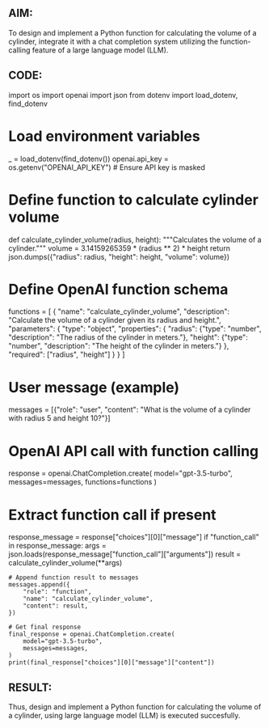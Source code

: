 ## AIM:

To design and implement a Python function for calculating the volume of a cylinder, integrate it with a chat completion system utilizing the function-calling feature of a large language model (LLM).

## CODE:
import os
import openai
import json
from dotenv import load_dotenv, find_dotenv

# Load environment variables
_ = load_dotenv(find_dotenv())
openai.api_key = os.getenv("OPENAI_API_KEY")  # Ensure API key is masked

# Define function to calculate cylinder volume
def calculate_cylinder_volume(radius, height):
    """Calculates the volume of a cylinder."""
    volume = 3.14159265359 * (radius ** 2) * height
    return json.dumps({"radius": radius, "height": height, "volume": volume})

# Define OpenAI function schema
functions = [
    {
        "name": "calculate_cylinder_volume",
        "description": "Calculate the volume of a cylinder given its radius and height.",
        "parameters": {
            "type": "object",
            "properties": {
                "radius": {"type": "number", "description": "The radius of the cylinder in meters."},
                "height": {"type": "number", "description": "The height of the cylinder in meters."}
            },
            "required": ["radius", "height"]
        }
    }
]

# User message (example)
messages = [{"role": "user", "content": "What is the volume of a cylinder with radius 5 and height 10?"}]

# OpenAI API call with function calling
response = openai.ChatCompletion.create(
    model="gpt-3.5-turbo",
    messages=messages,
    functions=functions
)

# Extract function call if present
response_message = response["choices"][0]["message"]
if "function_call" in response_message:
    args = json.loads(response_message["function_call"]["arguments"])
    result = calculate_cylinder_volume(**args)
    
    # Append function result to messages
    messages.append({
        "role": "function",
        "name": "calculate_cylinder_volume",
        "content": result,
    })
    
    # Get final response
    final_response = openai.ChatCompletion.create(
        model="gpt-3.5-turbo",
        messages=messages,
    )
    print(final_response["choices"][0]["message"]["content"])
## RESULT:
Thus, design and implement a Python function for calculating the volume of a cylinder, using large language model (LLM) is executed succesfully.

